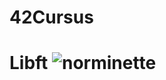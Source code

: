 # 42Cursus
# Libft ![norminette](https://github.com/JuanSaldana1/42Cursus/workflows/norminette/badge.svg)
